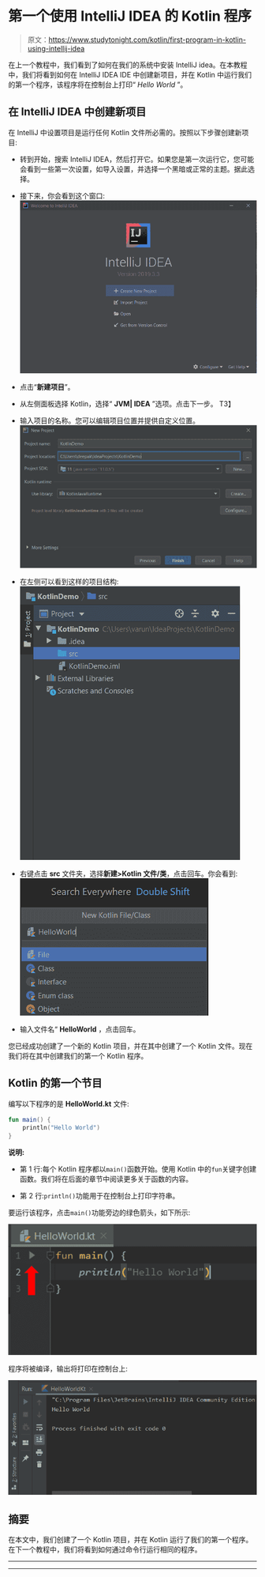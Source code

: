 # 第一个使用 IntelliJ IDEA 的 Kotlin 程序

> 原文：<https://www.studytonight.com/kotlin/first-program-in-kotlin-using-intellij-idea>

在上一个教程中，我们看到了如何在我们的系统中安装 IntelliJ idea。在本教程中，我们将看到如何在 IntelliJ IDEA IDE 中创建新项目，并在 Kotlin 中运行我们的第一个程序，该程序将在控制台上打印“ *Hello World* ”。

## 在 IntelliJ IDEA 中创建新项目

在 IntelliJ 中设置项目是运行任何 Kotlin 文件所必需的。按照以下步骤创建新项目:

*   转到开始，搜索 IntelliJ IDEA，然后打开它。如果您是第一次运行它，您可能会看到一些第一次设置，如导入设置，并选择一个黑暗或正常的主题。据此选择。

*   接下来，你会看到这个窗口:
    ![First program in Kotlin](img/0bbbee5d2c6e422e67621448338c1d27.png)

*   点击“**新建项目**”。

*   从左侧面板选择 Kotlin，选择“ **JVM| IDEA** ”选项。点击下一步。
    T3】

*   输入项目的名称。您可以编辑项目位置并提供自定义位置。
    ![First program in Kotlin](img/76d65962c9e651a88dc7756713b5d665.png)

*   在左侧可以看到这样的项目结构:
    ![First program in Kotlin](img/1c98d3353e247e3ce61c8091f569f504.png)

*   右键点击 **src** 文件夹，选择**新建>Kotlin 文件/类**，点击回车。你会看到:
    ![First program in Kotlin](img/066085e7c038e375dd5bb940d1c84991.png)

*   输入文件名“ **HelloWorld** ，点击回车。

您已经成功创建了一个新的 Kotlin 项目，并在其中创建了一个 Kotlin 文件。现在我们将在其中创建我们的第一个 Kotlin 程序。

## Kotlin 的第一个节目

编写以下程序的是 **HelloWorld.kt** 文件:

```kt
fun main() {
    println("Hello World")
}
```

**说明:**

*   第 1 行:每个 Kotlin 程序都以`main()`函数开始。使用 Kotlin 中的`fun`关键字创建函数。我们将在后面的章节中阅读更多关于函数的内容。

*   第 2 行:`println()`功能用于在控制台上打印字符串。

要运行该程序，点击`main()`功能旁边的绿色箭头，如下所示:

![First program in Kotlin](img/5e76732a45accaf3d1307d1620a70ded.png)

程序将被编译，输出将打印在控制台上:

![First program in Kotlin](img/5a50eeaea6e0f5383a5e6f6bc91c857b.png)

## 摘要

在本文中，我们创建了一个 Kotlin 项目，并在 Kotlin 运行了我们的第一个程序。在下一个教程中，我们将看到如何通过命令行运行相同的程序。

* * *

* * *